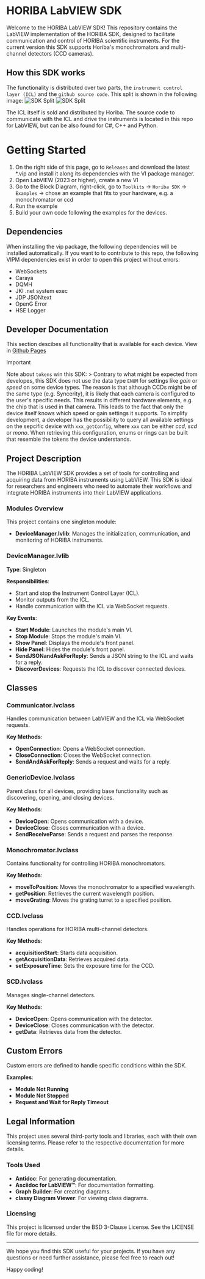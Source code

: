 # HORIBA LabVIEW SDK

Welcome to the HORIBA LabVIEW SDK! This repository contains the LabVIEW implementation of the HORIBA SDK, designed to facilitate communication and control of HORIBA scientific instruments. For the current version this SDK supports Horiba's monochromators and multi-channel detectors (CCD cameras).

## How this SDK works
The functionality is distributed over two parts, the `instrument control layer (ICL)` and the `github source code`. This split is shown in the following image:
![SDK Split](docs/SDK_Overview_Dark.png#gh-dark-mode-only "SDK Split")
![SDK Split](docs/SDK_Overview_Dark.png#gh-light-mode-only "SDK Split")

The ICL itself is sold and distributed by Horiba. The source code to communicate with the ICL and drive the instruments is located in this repo for LabVIEW, but can be also found for C#, C++ and Python.

# Getting Started
1. On the right side of this page, go to `Releases` and download the latest *.vip and install it along its dependencies with the VI package manager.
2. Open LabVIEW (2023 or higher), create a new VI
3. Go to the Block Diagram, right-click, go to `Toolkits` -> `Horiba SDK` -> `Examples` -> chose an example that fits to your hardware, e.g. a monochromator or ccd
4. Run the example
5. Build your own code following the examples for the devices.

## Dependencies
When installing the vip package, the following dependencies will be installed automatically. If you want to to contribute to this repo, the following VIPM dependencies exist in order to open this project without errors:
- WebSockets
- Caraya
- DQMH
- JKI .net system exec
- JDP JSONtext
- OpenG Error
- HSE Logger

## Developer Documentation
This section descibes all functionality that is available for each device.
View in [Github Pages](https://horibaezspecsdk.github.io/labview-sdk/)

> [!IMPORTANT]  
> Note about `tokens` win this SDK:
    > Contrary to what might be expected from developes, this SDK does not use the data type `ENUM` for settings like *gain* or *speed* on some device types. The reason is that although CCDs might be of the same type (e.g. Syncerity), it is likely that each camera is configured to the user's specific needs. This results in different hardware elements, e.g. the chip that is used in that camera. This leads to the fact that only the device itself knows which speed or gain settings it supports. To simplify development, a developer has the possibility to query all available settings on the sepcific device with `xxx_getConfig`, where `xxx` can be either *ccd*, *scd* or *mono*. When retrieving this configuration, enums or rings can be built that resemble the tokens the device understands.



## Project Description

The HORIBA LabVIEW SDK provides a set of tools for controlling and acquiring data from HORIBA instruments using LabVIEW. This SDK is ideal for researchers and engineers who need to automate their workflows and integrate HORIBA instruments into their LabVIEW applications.

### Modules Overview

This project contains one singleton module:
- **DeviceManager.lvlib**: Manages the initialization, communication, and monitoring of HORIBA instruments.

### DeviceManager.lvlib

**Type**: Singleton

**Responsibilities**:
- Start and stop the Instrument Control Layer (ICL).
- Monitor outputs from the ICL.
- Handle communication with the ICL via WebSocket requests.

**Key Events**:
- **Start Module**: Launches the module's main VI.
- **Stop Module**: Stops the module's main VI.
- **Show Panel**: Displays the module's front panel.
- **Hide Panel**: Hides the module's front panel.
- **SendJSONandAskForReply**: Sends a JSON string to the ICL and waits for a reply.
- **DiscoverDevices**: Requests the ICL to discover connected devices.

## Classes

### Communicator.lvclass

Handles communication between LabVIEW and the ICL via WebSocket requests.

**Key Methods**:
- **OpenConnection**: Opens a WebSocket connection.
- **CloseConnection**: Closes the WebSocket connection.
- **SendAndAskForReply**: Sends a request and waits for a reply.

### GenericDevice.lvclass

Parent class for all devices, providing base functionality such as discovering, opening, and closing devices.

**Key Methods**:
- **DeviceOpen**: Opens communication with a device.
- **DeviceClose**: Closes communication with a device.
- **SendReceiveParse**: Sends a request and parses the response.

### Monochromator.lvclass

Contains functionality for controlling HORIBA monochromators.

**Key Methods**:
- **moveToPosition**: Moves the monochromator to a specified wavelength.
- **getPosition**: Retrieves the current wavelength position.
- **moveGrating**: Moves the grating turret to a specified position.

### CCD.lvclass

Handles operations for HORIBA multi-channel detectors.

**Key Methods**:
- **acquisitionStart**: Starts data acquisition.
- **getAcquisitionData**: Retrieves acquired data.
- **setExposureTime**: Sets the exposure time for the CCD.

### SCD.lvclass

Manages single-channel detectors.

**Key Methods**:
- **DeviceOpen**: Opens communication with the detector.
- **DeviceClose**: Closes communication with the detector.
- **getData**: Retrieves data from the detector.

## Custom Errors

Custom errors are defined to handle specific conditions within the SDK.

**Examples**:
- **Module Not Running**
- **Module Not Stopped**
- **Request and Wait for Reply Timeout**

## Legal Information

This project uses several third-party tools and libraries, each with their own licensing terms. Please refer to the respective documentation for more details.

### Tools Used

- **Antidoc**: For generating documentation.
- **Asciidoc for LabVIEW™**: For documentation formatting.
- **Graph Builder**: For creating diagrams.
- **classy Diagram Viewer**: For viewing class diagrams.

### Licensing

This project is licensed under the BSD 3-Clause License. See the LICENSE file for more details.

---

We hope you find this SDK useful for your projects. If you have any questions or need further assistance, please feel free to reach out!

Happy coding!